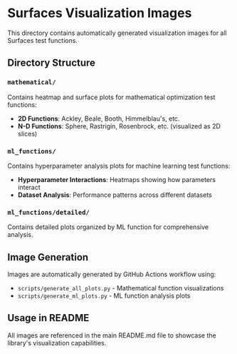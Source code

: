# Surfaces Visualization Images

This directory contains automatically generated visualization images for all Surfaces test functions.

## Directory Structure

### `mathematical/`
Contains heatmap and surface plots for mathematical optimization test functions:
- **2D Functions**: Ackley, Beale, Booth, Himmelblau's, etc.
- **N-D Functions**: Sphere, Rastrigin, Rosenbrock, etc. (visualized as 2D slices)

### `ml_functions/`
Contains hyperparameter analysis plots for machine learning test functions:
- **Hyperparameter Interactions**: Heatmaps showing how parameters interact
- **Dataset Analysis**: Performance patterns across different datasets

### `ml_functions/detailed/`
Contains detailed plots organized by ML function for comprehensive analysis.

## Image Generation

Images are automatically generated by GitHub Actions workflow using:
- `scripts/generate_all_plots.py` - Mathematical function visualizations  
- `scripts/generate_ml_plots.py` - ML function analysis plots

## Usage in README

All images are referenced in the main README.md file to showcase the library's visualization capabilities.